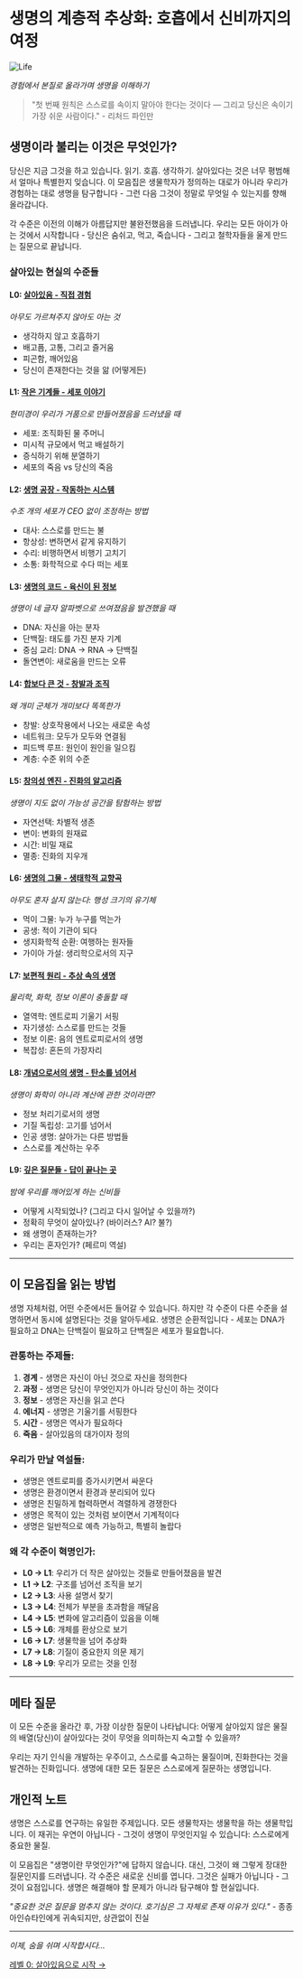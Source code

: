 # 생명의 계층적 추상화: 호흡에서 신비까지의 여정

![Life](../cover/life.png)

*경험에서 본질로 올라가며 생명을 이해하기*

> "첫 번째 원칙은 스스로를 속이지 말아야 한다는 것이다 — 그리고 당신은 속이기 가장 쉬운 사람이다." - 리처드 파인만

## 생명이라 불리는 이것은 무엇인가?

당신은 지금 그것을 하고 있습니다. 읽기. 호흡. 생각하기. 살아있다는 것은 너무 평범해서 얼마나 특별한지 잊습니다. 이 모음집은 생물학자가 정의하는 대로가 아니라 우리가 경험하는 대로 생명을 탐구합니다 - 그런 다음 그것이 정말로 무엇일 수 있는지를 향해 올라갑니다.

각 수준은 이전의 이해가 아름답지만 불완전했음을 드러냅니다. 우리는 모든 아이가 아는 것에서 시작합니다 - 당신은 숨쉬고, 먹고, 죽습니다 - 그리고 철학자들을 울게 만드는 질문으로 끝납니다.

### 살아있는 현실의 수준들

#### L0: [살아있음 - 직접 경험](L0_Being_Alive.md)
*아무도 가르쳐주지 않아도 아는 것*
- 생각하지 않고 호흡하기
- 배고픔, 고통, 그리고 즐거움
- 피곤함, 깨어있음
- 당신이 존재한다는 것을 앎 (어떻게든)

#### L1: [작은 기계들 - 세포 이야기](L1_Tiny_Machines.md)
*현미경이 우리가 거품으로 만들어졌음을 드러냈을 때*
- 세포: 조직화된 물 주머니
- 미시적 규모에서 먹고 배설하기
- 증식하기 위해 분열하기
- 세포의 죽음 vs 당신의 죽음

#### L2: [생명 공장 - 작동하는 시스템](L2_Living_Factory.md)
*수조 개의 세포가 CEO 없이 조정하는 방법*
- 대사: 스스로를 만드는 불
- 항상성: 변하면서 같게 유지하기
- 수리: 비행하면서 비행기 고치기
- 소통: 화학적으로 수다 떠는 세포

#### L3: [생명의 코드 - 육신이 된 정보](L3_Code_of_Life.md)
*생명이 네 글자 알파벳으로 쓰여졌음을 발견했을 때*
- DNA: 자신을 아는 분자
- 단백질: 태도를 가진 분자 기계
- 중심 교리: DNA → RNA → 단백질
- 돌연변이: 새로움을 만드는 오류

#### L4: [합보다 큰 것 - 창발과 조직](L4_More_Than_Sum.md)
*왜 개미 군체가 개미보다 똑똑한가*
- 창발: 상호작용에서 나오는 새로운 속성
- 네트워크: 모두가 모두와 연결됨
- 피드백 루프: 원인이 원인을 일으킴
- 계층: 수준 위의 수준

#### L5: [창의성 엔진 - 진화의 알고리즘](L5_Creativity_Engine.md)
*생명이 지도 없이 가능성 공간을 탐험하는 방법*
- 자연선택: 차별적 생존
- 변이: 변화의 원재료
- 시간: 비밀 재료
- 멸종: 진화의 지우개

#### L6: [생명의 그물 - 생태학적 교향곡](L6_Lifes_Web.md)
*아무도 혼자 살지 않는다: 행성 크기의 유기체*
- 먹이 그물: 누가 누구를 먹는가
- 공생: 적이 기관이 되다
- 생지화학적 순환: 여행하는 원자들
- 가이아 가설: 생리학으로서의 지구

#### L7: [보편적 원리 - 추상 속의 생명](L7_Universal_Principles.md)
*물리학, 화학, 정보 이론이 충돌할 때*
- 열역학: 엔트로피 기울기 서핑
- 자기생성: 스스로를 만드는 것들
- 정보 이론: 음의 엔트로피로서의 생명
- 복잡성: 혼돈의 가장자리

#### L8: [개념으로서의 생명 - 탄소를 넘어서](L8_Life_as_Concept.md)
*생명이 화학이 아니라 계산에 관한 것이라면?*
- 정보 처리기로서의 생명
- 기질 독립성: 고기를 넘어서
- 인공 생명: 살아가는 다른 방법들
- 스스로를 계산하는 우주

#### L9: [깊은 질문들 - 답이 끝나는 곳](L9_Deep_Questions.md)
*밤에 우리를 깨어있게 하는 신비들*
- 어떻게 시작되었나? (그리고 다시 일어날 수 있을까?)
- 정확히 무엇이 살아있나? (바이러스? AI? 불?)
- 왜 생명이 존재하는가?
- 우리는 혼자인가? (페르미 역설)

---

## 이 모음집을 읽는 방법

생명 자체처럼, 어떤 수준에서든 들어갈 수 있습니다. 하지만 각 수준이 다른 수준을 설명하면서 동시에 설명된다는 것을 알아두세요. 생명은 순환적입니다 - 세포는 DNA가 필요하고 DNA는 단백질이 필요하고 단백질은 세포가 필요합니다.

### 관통하는 주제들:

1. **경계** - 생명은 자신이 아닌 것으로 자신을 정의한다
2. **과정** - 생명은 당신이 무엇인지가 아니라 당신이 하는 것이다
3. **정보** - 생명은 자신을 읽고 쓴다
4. **에너지** - 생명은 기울기를 서핑한다
5. **시간** - 생명은 역사가 필요하다
6. **죽음** - 살아있음의 대가이자 정의

### 우리가 만날 역설들:

- 생명은 엔트로피를 증가시키면서 싸운다
- 생명은 환경이면서 환경과 분리되어 있다
- 생명은 친밀하게 협력하면서 격렬하게 경쟁한다
- 생명은 목적이 있는 것처럼 보이면서 기계적이다
- 생명은 일반적으로 예측 가능하고, 특별히 놀랍다

### 왜 각 수준이 혁명인가:

- **L0 → L1**: 우리가 더 작은 살아있는 것들로 만들어졌음을 발견
- **L1 → L2**: 구조를 넘어선 조직을 보기
- **L2 → L3**: 사용 설명서 찾기
- **L3 → L4**: 전체가 부분을 초과함을 깨달음
- **L4 → L5**: 변화에 알고리즘이 있음을 이해
- **L5 → L6**: 개체를 환상으로 보기
- **L6 → L7**: 생물학을 넘어 추상화
- **L7 → L8**: 기질이 중요한지 의문 제기
- **L8 → L9**: 우리가 모르는 것을 인정

---

## 메타 질문

이 모든 수준을 올라간 후, 가장 이상한 질문이 나타납니다: 어떻게 살아있지 않은 물질의 배열(당신)이 살아있다는 것이 무엇을 의미하는지 숙고할 수 있을까?

우리는 자기 인식을 개발하는 우주이고, 스스로를 숙고하는 물질이며, 진화한다는 것을 발견하는 진화입니다. 생명에 대한 모든 질문은 스스로에게 질문하는 생명입니다.

## 개인적 노트

생명은 스스로를 연구하는 유일한 주제입니다. 모든 생물학자는 생물학을 하는 생물학입니다. 이 재귀는 우연이 아닙니다 - 그것이 생명이 무엇인지일 수 있습니다: 스스로에게 중요한 물질.

이 모음집은 "생명이란 무엇인가?"에 답하지 않습니다. 대신, 그것이 왜 그렇게 장대한 질문인지를 드러냅니다. 각 수준은 새로운 신비를 엽니다. 그것은 실패가 아닙니다 - 그것이 요점입니다. 생명은 해결해야 할 문제가 아니라 탐구해야 할 현실입니다.

*"중요한 것은 질문을 멈추지 않는 것이다. 호기심은 그 자체로 존재 이유가 있다."* - 종종 아인슈타인에게 귀속되지만, 상관없이 진실

---

*이제, 숨을 쉬며 시작합시다...*

[레벨 0: 살아있음으로 시작 →](L0_Being_Alive.md)